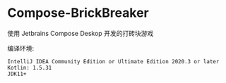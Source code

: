 # Compose-BrickBreaker
使用 Jetbrains Compose Deskop 开发的打砖块游戏

编译环境: 

~~~TXT
IntelliJ IDEA Community Edition or Ultimate Edition 2020.3 or later
Kotlin: 1.5.31
JDK11+
~~~

